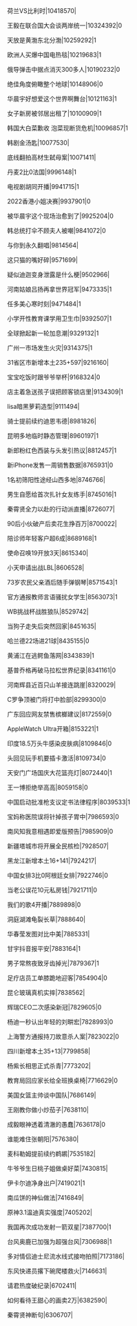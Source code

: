 荷兰VS比利时|10418570|

王毅在联合国大会谈两岸统一|10324392|0

天放是黄渤东北分渤|10259292|1

欧洲人买爆中国电热毯|10219683|1

俄导弹击中据点消灭300多人|10190232|0

绝佳角度俯瞰整个地球|10148906|0

华晨宇好想爱这个世界啊舞台|10121163|1

女子新房被邻居出租了|10100909|1

韩国大白菜歉收 泡菜现断货危机|10096857|1

韩剧金汤匙|10077530|

底线翻拍高材生弑母案|10071411|

丹麦2比0法国|9996148|1

电视剧胡同开播|9941715|1

2022香港小姐决赛|9937901|0

被华晨宇这个现场治愈到了|9925204|0

韩总统打伞不顾夫人被嘲|9841072|0

与你到永久翻唱|9814564|

这只猫的嘴好碎|9571699|

疑似迪迦变身泄露是什么梗|9502966|

河南姑娘吕扬再拿世界冠军|9473335|1

任多美心寒时刻|9471484|1

小学开性教育课学用卫生巾|9392507|1

全球掀起新一轮加息潮|9329132|1

广州一市场发生火灾|9314375|1

31省区市新增本土235+597|9216160|

宝宝吃饭时跟爷爷举杯|9168324|0

店主着急送孩子误把顾客锁店里|9134309|1

lisa暗黑萝莉造型|9111494|

骑士提前续约迪恩韦德|8981826|

昆明多地临时静态管理|8960197|1

新郎粉红色西装与头发引热议|8812457|1

新iPhone发售一周销售数据|8765931|0

1名初筛阳性途经山西多地|8746766|

男生自愿给首次扎针女友练手|8745016|1

秦霄贤全力以赴的行动派直播|8726077|

90后小伙破产后卖花生挣百万|8700022|

陪诊师年轻客户超6成|8689168|1

使命召唤19开放3天|8615340|

小天申请出战LBL|8606528|

73岁农民父亲酒后随手弹钢琴|8571543|1

官方通报教师言语骚扰女学生|8563073|1

WB挑战杯战胜狼队|8529742|

当狗子走失后突然回家|8451635|

哈兰德22场进21球|8435155|0

黄浦江在逃鳄鱼落网|8343839|1

基普乔格再破马拉松世界纪录|8341161|0

河南辉县近百只山羊接连跳崖|8320029|

C罗争顶被门将打中脸部|8299300|0

广东回应网友禁售槟榔建议|8172559|0

AppleWatch Ultra开箱|8153221|1

印度18.5万头牛感染皮肤病|8109846|0

头回见玩手机要插卡激活|8109734|0

天安门广场国庆大花篮亮灯|8072440|1

王一博拒绝举高高|8059158|0

中国启动批准枪支议定书法律程序|8039533|1

宝妈称医院误将针掉孩子胃中|7986593|0

南风知我意相遇即爱版预告|7985909|0

新疆塔城市将开展全民核检|7928507|

黑龙江新增本土16+141|7924217|

中国女排3比0阿根廷女排|7922746|0

当老公误花10元私房钱|7921711|0

我们的歌4开播|7889898|0

洞庭湖滩龟裂长草|7888640|

华春莹发图对比中美|7885331|

甘宇抖音报平安|7883164|1

男子常熬夜致牙齿掉光|7879367|1

足疗店员工单膝跪地迎客|7854904|0

昆仑玻璃真机实摔|7838562|

辉瑞CEO二次感染新冠|7829605|0

杨迪一秒认出年轻的刘畊宏|7828993|0

上海警方通报持刀故意杀人案|7823022|0

四川新增本土35+13|7799858|

杨紫长相思正式杀青|7773202|

教育局回应家长给全班换桌椅|7716629|0

美国女篮主帅谈中国队|7686149|

王刚教你做小炒茄子|7638110|

成毅眼神透着清澈的愚蠢|7636178|0

谁能难住张朝阳|7576380|

麦科勒姆提前续约鹈鹕|7535182|

牛爷爷生日桃子姐做桌好菜|7430815|

伊卡尔迪净身出户|7419021|1

南瓜饼的神仙做法|7416849|

原神3.1温迪真实强度|7405202|

我国再次成功发射一箭双星|7387700|1

台风奥鹿已加强为超强台风|7306988|1

多对情侣迪士尼流水线式接吻拍照|7173186|

东风快递员撂下碗爬楼救火|7146631|

请君热度破纪录|6702411|

如何看待王甜心的画卖2万|6382590|

秦霄贤神断句|6306707|

